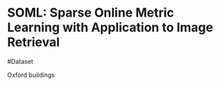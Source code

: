 # SOML: Sparse Online Metric Learning with Application to Image Retrieval


#Dataset

Oxford buildings
